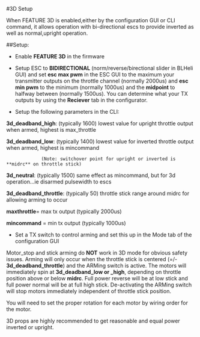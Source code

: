 #3D Setup

When FEATURE 3D is enabled,either by the configuration GUI or CLI command, it allows operation with bi-directional escs to provide inverted as well as normal,upright operation. 

##Setup:

* Enable **FEATURE 3D** in the firmware

* Setup ESC to **BIDIRECTIONAL** (norm/reverse/birectional slider in BLHeli GUI) and set **esc max pwm** in the ESC GUI to the maximum your transmitter outputs on the throttle channel (normally 2000us) and **esc min pwm** to the minimum (normally 1000us) and the **midpoint** to halfway between (normally 1500us). You can determine what your TX outputs by using the **Reciever** tab in the configurator.

* Setup the following parameters in the CLI:

 **3d_deadband_high**: (typically 1600) lowest value for upright throttle output when armed, highest is max_throttle 

 **3d_deadband_low**: (typically 1400) lowest value for inverted throttle output when armed, highest is mincommand 

                 (Note: switchover point for upright or inverted is **midrc** on throttle stick)

 **3d_neutral**: (typically 1500) same effect as mincommand, but for 3d operation...ie disarmed pulsewidth to escs 

 **3d_deadband_throttle**: (typically 50) throttle stick range around midrc for allowing arming to occur 

 **maxthrottle**= max tx output (typically 2000us)

 **mincommand** = min tx output (typically 1000us)

* Set a TX switch to control arming and set this up in the Mode tab of the configuration GUI


Motor_stop and stick arming do **NOT** work in 3D mode for obvious safety issues. Arming will only occur when the throttle stick is centered (=/- **3d_deadband_throttle**) and the ARMing switch is active. The motors will immediately spin at **3d_deadband_low or _high**, depending on throttle position above or below **midrc**. Full power reverse will be at low stick and full power normal will be at full high stick. De-activating the ARMing switch will stop motors immediately independent of throttle stick position.

You will need to set the proper rotation for each motor by wiring order for the motor.

3D props are highly recommended to get reasonable and equal power inverted or upright.